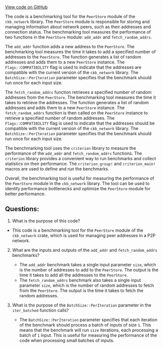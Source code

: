 [View code on GitHub](https://github.com/nervosnetwork/ckb/blob/develop/network/src/benches/peer_store.rs)

The code is a benchmarking tool for the `PeerStore` module of the `ckb_network` library. The `PeerStore` module is responsible for storing and managing information about network peers, such as their addresses and connection status. The benchmarking tool measures the performance of two functions in the `PeerStore` module: `add_addr` and `fetch_random_addrs`.

The `add_addr` function adds a new address to the `PeerStore`. The benchmarking tool measures the time it takes to add a specified number of addresses to the `PeerStore`. The function generates a list of random addresses and adds them to a new `PeerStore` instance. The `Flags::COMPATIBILITY` flag is used to indicate that the addresses are compatible with the current version of the `ckb_network` library. The `BatchSize::PerIteration` parameter specifies that the benchmark should run once for each input size.

The `fetch_random_addrs` function retrieves a specified number of random addresses from the `PeerStore`. The benchmarking tool measures the time it takes to retrieve the addresses. The function generates a list of random addresses and adds them to a new `PeerStore` instance. The `fetch_random_addrs` function is then called on the `PeerStore` instance to retrieve a specified number of random addresses. The `Flags::COMPATIBILITY` flag is used to indicate that the addresses should be compatible with the current version of the `ckb_network` library. The `BatchSize::PerIteration` parameter specifies that the benchmark should run once for each input size.

The benchmarking tool uses the `criterion` library to measure the performance of the `add_addr` and `fetch_random_addrs` functions. The `criterion` library provides a convenient way to run benchmarks and collect statistics on their performance. The `criterion_group!` and `criterion_main!` macros are used to define and run the benchmarks.

Overall, the benchmarking tool is useful for measuring the performance of the `PeerStore` module in the `ckb_network` library. The tool can be used to identify performance bottlenecks and optimize the `PeerStore` module for better performance.
## Questions:
 1. What is the purpose of this code?
   - This code is a benchmarking tool for the `PeerStore` module of the `ckb_network` crate, which is used for managing peer addresses in a P2P network.

2. What are the inputs and outputs of the `add_addr` and `fetch_random_addrs` benchmarks?
   - The `add_addr` benchmark takes a single input parameter `size`, which is the number of addresses to add to the `PeerStore`. The output is the time it takes to add all the addresses to the `PeerStore`.
   - The `fetch_random_addrs` benchmark also takes a single input parameter `size`, which is the number of random addresses to fetch from the `PeerStore`. The output is the time it takes to fetch the random addresses.

3. What is the purpose of the `BatchSize::PerIteration` parameter in the `iter_batched` function calls?
   - The `BatchSize::PerIteration` parameter specifies that each iteration of the benchmark should process a batch of inputs of size `1`. This means that the benchmark will run `size` iterations, each processing a batch of `1` input. This is useful for measuring the performance of the code when processing small batches of inputs.
